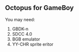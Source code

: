 Octopus for GameBoy
-------------------

You may need: 
1. GBDK-n
2. SDCC 4.0
3. BGB emulator
4. YY-CHR sprite eritor

